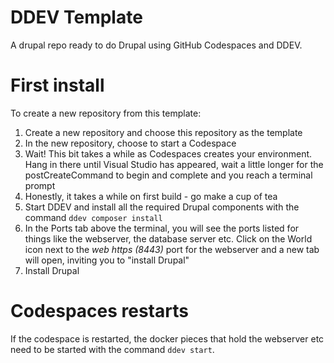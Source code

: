 # DDEV Template

A drupal repo ready to do Drupal using GitHub Codespaces and DDEV.

# First install

To create a new repository from this template:

1. Create a new repository and choose this repository as the template
2. In the new repository, choose to start a Codespace
3. Wait! This bit takes a while as Codespaces creates your environment. Hang in there until Visual Studio has appeared, wait a little longer for the postCreateCommand to begin and complete and you reach a terminal prompt
4. Honestly, it takes a while on first build - go make a cup of tea
5. Start DDEV and install all the required Drupal components with the command `ddev composer install`
6. In the Ports tab above the terminal, you will see the ports listed for things like the webserver, the database server etc. Click on the World icon next to the *web https (8443)* port for the webserver and a new tab will open, inviting you to "install Drupal"
7. Install Drupal

# Codespaces restarts

If the codespace is restarted, the docker pieces that hold the webserver etc need to be started with the command `ddev start`.
